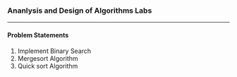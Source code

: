 ### Ananlysis and Design of Algorithms Labs

---

#### Problem Statements

1. Implement Binary Search
2. Mergesort Algorithm
3. Quick sort Algorithm
